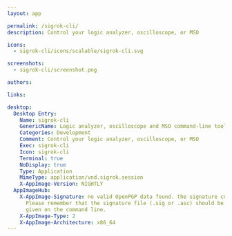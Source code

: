 ```yaml
---
layout: app

permalink: /sigrok-cli/
description: Control your logic analyzer, oscilloscope, or MSO

icons:
  - sigrok-cli/icons/scalable/sigrok-cli.svg

screenshots:
  - sigrok-cli/screenshot.png

authors:

links:

desktop:
  Desktop Entry:
    Name: sigrok-cli
    GenericName: Logic analyzer, oscilloscope and MSO command-line tool
    Categories: Development
    Comment: Control your logic analyzer, oscilloscope, or MSO
    Exec: sigrok-cli
    Icon: sigrok-cli
    Terminal: true
    NoDisplay: true
    Type: Application
    MimeType: application/vnd.sigrok.session
    X-AppImage-Version: NIGHTLY
  AppImageHub:
    X-AppImage-Signature: no valid OpenPGP data found. the signature could not be verified.
      Please remember that the signature file (.sig or .asc) should be the first file
      given on the command line.
    X-AppImage-Type: 2
    X-AppImage-Architecture: x86_64
---
```

